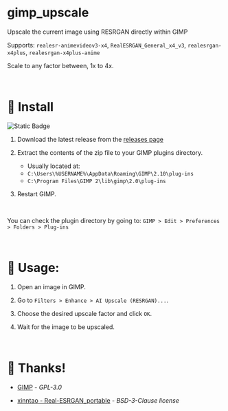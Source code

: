 # gimp_upscale
Upscale the current image using RESRGAN directly within GIMP

Supports: `realesr-animevideov3-x4`, `RealESRGAN_General_x4_v3`, `realesrgan-x4plus`, `realesrgan-x4plus-anime`

Scale to any factor between, 1x to 4x.

<br>


# 💾 Install
![Static Badge](https://img.shields.io/badge/GIMP-2.10%2B-green)

1) Download the latest release from the [releases page]()
2) Extract the contents of the zip file to your GIMP plugins directory.
   - Usually located at:
   - `C:\Users\%USERNAME%\AppData\Roaming\GIMP\2.10\plug-ins`
   - `C:\Program Files\GIMP 2\lib\gimp\2.0\plug-ins`

3) Restart GIMP.

<br>


You can check the plugin directory by going to: `GIMP > Edit > Preferences > Folders > Plug-ins`


<br>


# 📝 Usage:

1) Open an image in GIMP.

2) Go to `Filters > Enhance > AI Upscale (RESRGAN)...`.

3) Choose the desired upscale factor and click `OK`.

4) Wait for the image to be upscaled.

<br>


# 👥 Thanks!

- [GIMP](https://www.gimp.org/) - *GPL-3.0*

- [xinntao - Real-ESRGAN_portable](https://github.com/xinntao/Real-ESRGAN#portable-executable-files-ncnn) - *BSD-3-Clause license*
